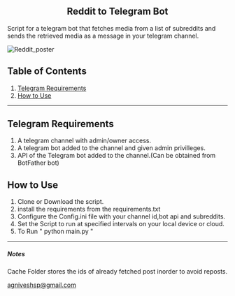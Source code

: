 
<h2 align="center"> Reddit to Telegram Bot </h2> 


Script for a telegram bot that fetches media from a list of subreddits and sends the retrieved media as a message in your telegram channel.

![Reddit_poster](https://github.com/agniveshsp/reddit_to_telegram_bot/assets/67277625/cc54f719-64a9-412d-be56-119b1b2f7523)



## Table of Contents
1. [Telegram Requirements](#telegram-requirements)
2. [How to Use](#how-to-use)

---
## Telegram Requirements
1. A telegram channel with admin/owner access.
2. A telegram bot added to the channel and given admin privilleges.
3. API of the Telegram bot added to the channel.(Can be obtained from BotFather bot)

## How to Use
1. Clone or Download the script.
2. install the requirements from the requirements.txt 
3. Configure the Config.ini file with your channel id,bot api and subreddits.
4. Set the Script to run at specified intervals on your local device or cloud.
5. To Run " python main.py "
--- 
#####  Notes
Cache Folder stores the ids of already fetched post inorder to avoid reposts. 

agniveshsp@gmail.com
